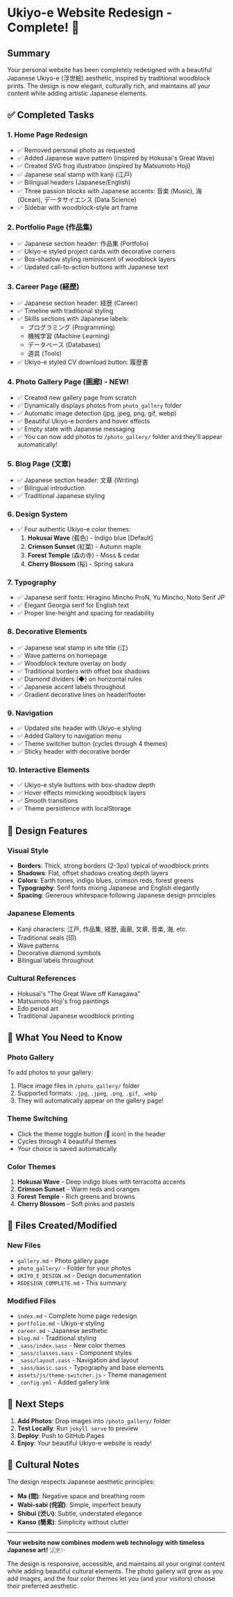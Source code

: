 # Ukiyo-e Website Redesign - Complete! 🎨

## Summary
Your personal website has been completely redesigned with a beautiful Japanese Ukiyo-e (浮世絵) aesthetic, inspired by traditional woodblock prints. The design is now elegant, culturally rich, and maintains all your content while adding artistic Japanese elements.

## ✅ Completed Tasks

### 1. **Home Page Redesign** 
- ✅ Removed personal photo as requested
- ✅ Added Japanese wave pattern (inspired by Hokusai's Great Wave)
- ✅ Created SVG frog illustration (inspired by Matsumoto Hoji)
- ✅ Japanese seal stamp with kanji (江戸)
- ✅ Bilingual headers (Japanese/English)
- ✅ Three passion blocks with Japanese accents: 音楽 (Music), 海 (Ocean), データサイエンス (Data Science)
- ✅ Sidebar with woodblock-style art frame

### 2. **Portfolio Page** (作品集)
- ✅ Japanese section header: 作品集 (Portfolio)
- ✅ Ukiyo-e styled project cards with decorative corners
- ✅ Box-shadow styling reminiscent of woodblock layers
- ✅ Updated call-to-action buttons with Japanese text

### 3. **Career Page** (経歴)
- ✅ Japanese section header: 経歴 (Career)
- ✅ Timeline with traditional styling
- ✅ Skills sections with Japanese labels:
  - プログラミング (Programming)
  - 機械学習 (Machine Learning)
  - データベース (Databases)
  - 道具 (Tools)
- ✅ Ukiyo-e styled CV download button: 履歴書

### 4. **Photo Gallery Page** (画廊) - NEW!
- ✅ Created new gallery page from scratch
- ✅ Dynamically displays photos from `photo_gallery` folder
- ✅ Automatic image detection (jpg, jpeg, png, gif, webp)
- ✅ Beautiful Ukiyo-e borders and hover effects
- ✅ Empty state with Japanese messaging
- ✅ You can now add photos to `/photo_gallery/` folder and they'll appear automatically!

### 5. **Blog Page** (文章)
- ✅ Japanese section header: 文章 (Writing)
- ✅ Bilingual introduction
- ✅ Traditional Japanese styling

### 6. **Design System**
- ✅ Four authentic Ukiyo-e color themes:
  1. **Hokusai Wave** (藍色) - Indigo blue [Default]
  2. **Crimson Sunset** (紅葉) - Autumn maple
  3. **Forest Temple** (森の寺) - Moss & cedar
  4. **Cherry Blossom** (桜) - Spring sakura

### 7. **Typography**
- ✅ Japanese serif fonts: Hiragino Mincho ProN, Yu Mincho, Noto Serif JP
- ✅ Elegant Georgia serif for English text
- ✅ Proper line-height and spacing for readability

### 8. **Decorative Elements**
- ✅ Japanese seal stamp in site title (江)
- ✅ Wave patterns on homepage
- ✅ Woodblock texture overlay on body
- ✅ Traditional borders with offset box shadows
- ✅ Diamond dividers (◆) on horizontal rules
- ✅ Japanese accent labels throughout
- ✅ Gradient decorative lines on header/footer

### 9. **Navigation**
- ✅ Updated site header with Ukiyo-e styling
- ✅ Added Gallery to navigation menu
- ✅ Theme switcher button (cycles through 4 themes)
- ✅ Sticky header with decorative border

### 10. **Interactive Elements**
- ✅ Ukiyo-e style buttons with box-shadow depth
- ✅ Hover effects mimicking woodblock layers
- ✅ Smooth transitions
- ✅ Theme persistence with localStorage

## 🎨 Design Features

### Visual Style
- **Borders**: Thick, strong borders (2-3px) typical of woodblock prints
- **Shadows**: Flat, offset shadows creating depth layers
- **Colors**: Earth tones, indigo blues, crimson reds, forest greens
- **Typography**: Serif fonts mixing Japanese and English elegantly
- **Spacing**: Generous whitespace following Japanese design principles

### Japanese Elements
- Kanji characters: 江戸, 作品集, 経歴, 画廊, 文章, 音楽, 海, etc.
- Traditional seals (印)
- Wave patterns
- Decorative diamond symbols
- Bilingual labels throughout

### Cultural References
- Hokusai's "The Great Wave off Kanagawa"
- Matsumoto Hoji's frog paintings
- Edo period art
- Traditional Japanese woodblock printing

## 📁 What You Need to Know

### Photo Gallery
To add photos to your gallery:
1. Place image files in `/photo_gallery/` folder
2. Supported formats: `.jpg`, `.jpeg`, `.png`, `.gif`, `.webp`
3. They will automatically appear on the gallery page!

### Theme Switching
- Click the theme toggle button (🌸 icon) in the header
- Cycles through 4 beautiful themes
- Your choice is saved automatically

### Color Themes
1. **Hokusai Wave** - Deep indigo blues with terracotta accents
2. **Crimson Sunset** - Warm reds and oranges
3. **Forest Temple** - Rich greens and browns
4. **Cherry Blossom** - Soft pinks and pastels

## 📄 Files Created/Modified

### New Files
- `gallery.md` - Photo gallery page
- `photo_gallery/` - Folder for your photos
- `UKIYO_E_DESIGN.md` - Design documentation
- `REDESIGN_COMPLETE.md` - This summary

### Modified Files
- `index.md` - Complete home page redesign
- `portfolio.md` - Ukiyo-e styling
- `career.md` - Japanese aesthetic
- `blog.md` - Traditional styling
- `_sass/index.sass` - New color themes
- `_sass/classes.sass` - Component styles
- `_sass/layout.sass` - Navigation and layout
- `_sass/basic.sass` - Typography and base elements
- `assets/js/theme-switcher.js` - Theme management
- `_config.yml` - Added gallery link

## 🚀 Next Steps

1. **Add Photos**: Drop images into `/photo_gallery/` folder
2. **Test Locally**: Run `jekyll serve` to preview
3. **Deploy**: Push to GitHub Pages
4. **Enjoy**: Your beautiful Ukiyo-e website is ready!

## 🎌 Cultural Notes

The design respects Japanese aesthetic principles:
- **Ma (間)**: Negative space and breathing room
- **Wabi-sabi (侘寂)**: Simple, imperfect beauty
- **Shibui (渋い)**: Subtle, understated elegance
- **Kanso (簡素)**: Simplicity without clutter

---

**Your website now combines modern web technology with timeless Japanese art!** 🇯🇵✨

The design is responsive, accessible, and maintains all your original content while adding beautiful cultural elements. The photo gallery will grow as you add images, and the four color themes let you (and your visitors) choose their preferred aesthetic.

